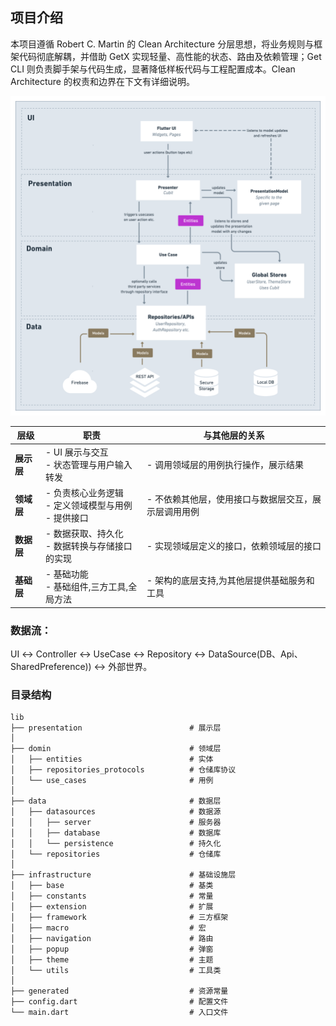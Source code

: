## 项目介绍

本项目遵循 Robert C. Martin 的 Clean Architecture 分层思想，将业务规则与框架代码彻底解耦，并借助 GetX 实现轻量、高性能的状态、路由及依赖管理；Get CLI 
则负责脚手架与代码生成，显著降低样板代码与工程配置成本。Clean 
Architecture 的权责和边界在下文有详细说明。



![R-clean-architecture.png](R-clean-architecture.png)



| **层级**  | **职责**                              | **与其他层的关系**                |
|---------|-------------------------------------|----------------------------|
| **展示层** | - UI 展示与交互<br>- 状态管理与用户输入转发         | - 调用领域层的用例执行操作，展示结果        |
| **领域层** | - 负责核心业务逻辑<br>- 定义领域模型与用例<br>- 提供接口 | - 不依赖其他层，使用接口与数据层交互，展示层调用用例 | 
| **数据层** | - 数据获取、持久化<br>- 数据转换与存储接口的实现        | - 实现领域层定义的接口，依赖领域层的接口      |
| **基础层** | - 基础功能<br>- 基础组件,三方工具,全局方法          | - 架构的底层支持,为其他层提供基础服务和工具    |



### 数据流：<br>
UI ↔ Controller ↔ UseCase ↔ Repository ↔ DataSource(DB、Api、SharedPreference)) ↔ 外部世界。<br>


### 目录结构

```plaintext
lib
├── presentation                        # 展示层
│   
├── domin                               # 领域层
│   ├── entities                        # 实体   
│   ├── repositories_protocols          # 仓储库协议
│   └── use_cases                       # 用例
│   
├── data                                # 数据层
│   ├── datasources                     # 数据源
│   │   ├── server                      # 服务器
│   │   ├── database                    # 数据库
│   │   └── persistence                 # 持久化
│   └── repositories                    # 仓储库
│      
├── infrastructure                      # 基础设施层
│   ├── base                            # 基类
│   ├── constants                       # 常量  
│   ├── extension                       # 扩展  
│   ├── framework                       # 三方框架
│   ├── macro                           # 宏
│   ├── navigation                      # 路由
│   ├── popup                           # 弹窗
│   ├── theme                           # 主题
│   └── utils                           # 工具类
│   
├── generated                           # 资源常量
├── config.dart                         # 配置文件
└── main.dart                           # 入口文件
```


